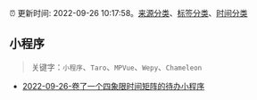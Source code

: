 :alarm_clock: 更新时间: 2022-09-26 10:17:58。[来源分类](../README.md)、[标签分类](../TAGS.md)、[时间分类](../TIMELINE.md)

## 小程序


> 关键字：`小程序`、`Taro`、`MPVue`、`Wepy`、`Chameleon`



- [2022-09-26-卷了一个四象限时间矩阵的待办小程序](https://www.v2ex.com/t/883099) 